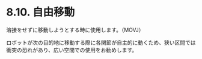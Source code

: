 # 8.10. 自由移動

溶接をせずに移動しようとする時に使用します。（MOVJ）

ロボットが次の目的地に移動する際に各関節が自主的に動くため、狭い区間では衝突の恐れがあり、広い空間での使用をお勧めします。

<figure><img src="broken-reference" alt=""><figcaption></figcaption></figure>
